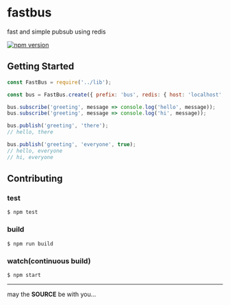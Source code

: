 # fastbus

fast and simple pubsub using redis

[![npm version](https://badge.fury.io/js/%40fastcampus%2Ffastbus.svg)](https://badge.fury.io/js/%40fastcampus%2Ffastbus)

## Getting Started

```js
const FastBus = require('../lib');

const bus = FastBus.create({ prefix: 'bus', redis: { host: 'localhost', port: 6379, db: 0 } });

bus.subscribe('greeting', message => console.log('hello', message));
bus.subscribe('greeting', message => console.log('hi', message));

bus.publish('greeting', 'there');
// hello, there

bus.publish('greeting', 'everyone', true);
// hello, everyone
// hi, everyone
```

## Contributing

### test

```console
$ npm test
```

### build

```console
$ npm run build
```

### watch(continuous build)

```console
$ npm start
```

---
may the **SOURCE** be with you...
